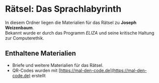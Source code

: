 # Rätsel: Das Sprachlabyrinth

In diesem Ordner liegen die Materialien für das Rätsel zu **Joseph Weizenbaum**.  
Bekannt wurde er durch das Programm *ELIZA* und seine kritische Haltung zur Computerethik.

## Enthaltene Materialien
- Briefe und weitere Materialien für das Rätsel.
- QR-Codes wurden mit [https://mal-den-code.de](https://mal-den-code.de) erstellt